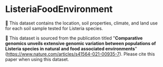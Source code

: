 # ListeriaFoodEnvironment

🥬 This dataset contains the location, soil properties, climate, and land use for each soil sample tested for Listeria species. 

📖 This dataset is sourced from the publication titled "**Comparative genomics unveils extensive genomic variation
between populations of Listeria species in natural and food associated environments**" (https://www.nature.com/articles/s41564-021-00935-7). 
Please cite this paper when using this dataset.
